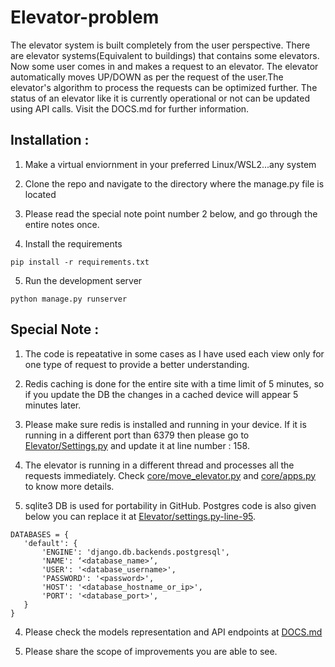 # Elevator-problem

The elevator system is built completely from the user perspective. There are elevator systems(Equivalent to buildings) that contains some elevators. Now some user comes in and makes a request to an elevator. The elevator automatically moves UP/DOWN as per the request of the user.The elevator's algorithm to process the requests can be optimized further. The status of an elevator like it is currently operational or not can be updated using API calls. Visit the DOCS.md for further information.

## Installation : 
1. Make a virtual enviornment in your preferred Linux/WSL2...any system

2. Clone the repo and navigate to the directory where the manage.py file is located

3. Please read the special note point number 2 below, and go through the entire notes once.

4. Install the requirements
```
pip install -r requirements.txt
```
5. Run the development server
```
python manage.py runserver
```

## Special Note :

1. The code is repeatative in some cases as I have used each view only for one type of request to provide a better understanding.

2. Redis caching is done for the entire site with a time limit of 5 minutes, so if you update the DB the changes in a cached device will appear 5 minutes later.

3. Please make sure redis is installed and running in your device. If it is running in a different port than 6379 then please go to [Elevator/Settings.py](https://github.com/Akash-Kumar-Sen/Elevator-problem/blob/main/Elevator/settings.py) and update it at line number : 158.

4. The elevator is running in a different thread and processes all the requests immediately. Check [core/move_elevator.py](https://github.com/Akash-Kumar-Sen/Elevator-problem/blob/main/core/move_elevator.py) and [core/apps.py](https://github.com/Akash-Kumar-Sen/Elevator-problem/blob/main/core/apps.py) to know more details.

5. sqlite3 DB is used for portability in GitHub. Postgres code is also given below you can replace it at [Elevator/settings.py-line-95](https://github.com/Akash-Kumar-Sen/Elevator-problem/blob/main/Elevator/settings.py#L95).
```
DATABASES = {
   'default': {
       'ENGINE': 'django.db.backends.postgresql',
       'NAME': ‘<database_name>’,
       'USER': '<database_username>',
       'PASSWORD': '<password>',
       'HOST': '<database_hostname_or_ip>',
       'PORT': '<database_port>',
   }
}
```

4. Please check the models representation and API endpoints at [DOCS.md](https://github.com/Akash-Kumar-Sen/Elevator-problem/blob/main/DOCS.md)

5. Please share the scope of improvements you are able to see.
